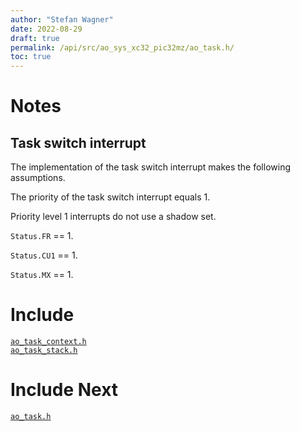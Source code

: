 ```yaml
---
author: "Stefan Wagner"
date: 2022-08-29
draft: true
permalink: /api/src/ao_sys_xc32_pic32mz/ao_task.h/
toc: true
---
```


# Notes

## Task switch interrupt

The implementation of the task switch interrupt makes the following assumptions.

The priority of the task switch interrupt equals 1.

Priority level 1 interrupts do not use a shadow set.

`Status.FR` == 1.

`Status.CU1` == 1.

`Status.MX` == 1.

# Include

[`ao_task_context.h`](ao_task_context.h.md) <br/>
[`ao_task_stack.h`](ao_task_stack.h.md)

# Include Next

[`ao_task.h`](../ao_sys/ao_task.h.md)
